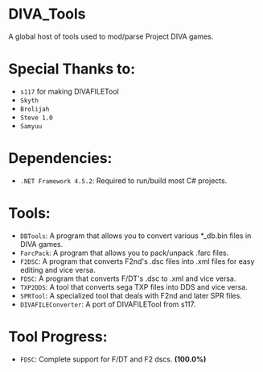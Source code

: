 # DIVA_Tools
A global host of tools used to mod/parse Project DIVA games.

# Special Thanks to:
+ `s117` for making DIVAFILETool
+ `Skyth`
+ `Brolijah`
+ `Steve 1.0`
+ `Samyuu`

# Dependencies:
+ `.NET Framework 4.5.2`: Required to run/build most C# projects.

# Tools:
+ `DBTools`: A program that allows you to convert various *_db.bin files in DIVA games.
+ `FarcPack`: A program that allows you to pack/unpack .farc files.
+ `F2DSC`: A program that converts F2nd's .dsc files into .xml files for easy editing and vice versa.
+ `FDSC`: A program that converts F/DT's .dsc to .xml and vice versa.
+ `TXP2DDS`: A tool that converts sega TXP files into DDS and vice versa.
+ `SPRTool`: A specialized tool that deals with F2nd and later SPR files.
+ `DIVAFILEConverter`: A port of DIVAFILETool from s117.

# Tool Progress:
+ `FDSC`: Complete support for F/DT and F2 dscs. **(100.0%)**
